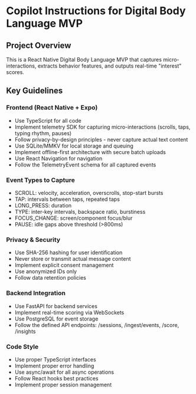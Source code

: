 # Copilot Instructions for Digital Body Language MVP

<!-- Use this file to provide workspace-specific custom instructions to Copilot. For more details, visit https://code.visualstudio.com/docs/copilot/copilot-customization#_use-a-githubcopilotinstructionsmd-file -->

## Project Overview
This is a React Native Digital Body Language MVP that captures micro-interactions, extracts behavior features, and outputs real-time "interest" scores.

## Key Guidelines

### Frontend (React Native + Expo)
- Use TypeScript for all code
- Implement telemetry SDK for capturing micro-interactions (scrolls, taps, typing rhythm, pauses)
- Follow privacy-by-design principles - never capture actual text content
- Use SQLite/MMKV for local storage and queuing
- Implement offline-first architecture with secure batch uploads
- Use React Navigation for navigation
- Follow the TelemetryEvent schema for all captured events

### Event Types to Capture
- SCROLL: velocity, acceleration, overscrolls, stop-start bursts
- TAP: intervals between taps, repeated taps
- LONG_PRESS: duration
- TYPE: inter-key intervals, backspace ratio, burstiness
- FOCUS_CHANGE: screen/component focus/blur
- PAUSE: idle gaps above threshold (>800ms)

### Privacy & Security
- Use SHA-256 hashing for user identification
- Never store or transmit actual message content
- Implement explicit consent management
- Use anonymized IDs only
- Follow data retention policies

### Backend Integration
- Use FastAPI for backend services
- Implement real-time scoring via WebSockets
- Use PostgreSQL for event storage
- Follow the defined API endpoints: /sessions, /ingest/events, /score, /insights

### Code Style
- Use proper TypeScript interfaces
- Implement proper error handling
- Use async/await for all async operations
- Follow React hooks best practices
- Implement proper session management
